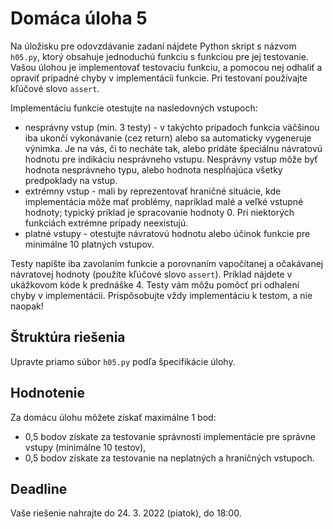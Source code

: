 # Domáca úloha 5
Na úložisku pre odovzdávanie zadaní nájdete Python skript s názvom `h05.py`, ktorý obsahuje jednoduchú funkciu s funkciou pre jej testovanie. Vašou úlohou je implementovať testovaciu funkciu, a pomocou nej odhaliť a opraviť prípadné chyby v implementácii funkcie. Pri testovaní používajte kľúčové slovo `assert`.

Implementáciu funkcie otestujte na nasledovných vstupoch:

* nesprávny vstup (min. 3 testy) - v takýchto prípadoch funkcia väčšinou iba ukončí vykonávanie (cez return) alebo sa automaticky vygeneruje výnimka. Je na vás, či to necháte tak, alebo pridáte špeciálnu návratovú hodnotu pre indikáciu nesprávneho vstupu. Nesprávny vstup môže byť hodnota nesprávneho typu, alebo hodnota nespĺňajúca všetky predpoklady na vstup.
* extrémny vstup - mali by reprezentovať hraničné situácie, kde implementácia môže mať problémy, napríklad malé a veľké vstupné hodnoty; typický príklad je spracovanie hodnoty 0. Pri niektorých funkciách extrémne prípady neexistujú.
* platné vstupy - otestujte návratovú hodnotu alebo účinok funkcie pre minimálne 10 platných vstupov.

Testy napíšte iba zavolaním funkcie a porovnaním vapočítanej a očakávanej návratovej hodnoty (použite kľúčové slovo `assert`). Príklad nájdete v ukážkovom kóde k prednáške 4. Testy vám môžu pomôcť pri odhalení chyby v implementácii. Prispôsobujte vždy implementáciu k testom, a nie naopak!

## Štruktúra riešenia
Upravte priamo súbor `h05.py` podľa špecifikácie úlohy.

## Hodnotenie
Za domácu úlohu môžete získať maximálne 1 bod:

* 0,5 bodov získate za testovanie správnosti implementácie pre správne vstupy (minimálne 10 testov),
* 0,5 bodov získate za testovanie na neplatných a hraničných vstupoch.

## Deadline
Vaše riešenie nahrajte do 24. 3. 2022 (piatok), do 18:00.

